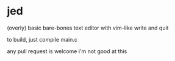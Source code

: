 # jed
(overly) basic bare-bones text editor with vim-like write and quit

to build, just compile main.c

any pull request is welcome i'm not good at this
